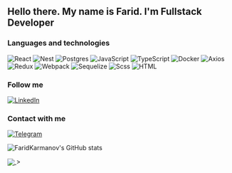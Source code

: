 ## Hello there. My name is Farid. I'm Fullstack Developer

### Languages and technologies

![React](https://img.shields.io/badge/-React-090909?style=for-the-badge&logo=react)
![Nest](https://img.shields.io/badge/-Nest-090909?style=for-the-badge&logo=nestjs)
![Postgres](https://img.shields.io/badge/-PostgresQl-090909?style=for-the-badge&logo=postgresql)
![JavaScript](https://img.shields.io/badge/-javascript-090909?style=for-the-badge&logo=javascript)
![TypeScript](https://img.shields.io/badge/-typescript-090909?style=for-the-badge&logo=typescript)
![Docker](https://img.shields.io/badge/-Docker-090909?style=for-the-badge&logo=docker)
![Axios](https://img.shields.io/badge/-axios-090909?style=for-the-badge&logo=axios)
![Redux](https://img.shields.io/badge/-Redux-090909?style=for-the-badge&logo=redux)
![Webpack](https://img.shields.io/badge/-Webpack-090909?style=for-the-badge&logo=webpack)
![Sequelize](https://img.shields.io/badge/-sequelize-090909?style=for-the-badge&logo=sequelize)
![Scss](https://img.shields.io/badge/-scss-090909?style=for-the-badge&logo=sass)
![HTML](https://img.shields.io/badge/-HTML5-090909?style=for-the-badge&logo=HTML5)

### Follow me

[![LinkedIn](https://img.shields.io/badge/-Linkedin-090909?style=for-the-badge&logo=linkedin)](https://www.linkedin.com/in/farid-karmanov-222695251/)

### Contact with me

[![Telegram](https://img.shields.io/badge/-telegram-090909?style=for-the-badge&logo=telegram)](https://karmanov0.t.me)

![FaridKarmanov's GitHub stats](https://github-readme-stats.vercel.app/api?username=FaridKarmanov&show_icons=true&theme=radical&count_private=true)

  <a align="center" href="https://github.com/FaridKarmanov">
     <img align="center" style="background: transparent;" align="center" src="https://github-readme-stats.vercel.app/api/wakatime?username=@d0c240e8-8915-4654-9d22-ee7cea845f44&show_icons=true&hide_border=true&theme=radical&layout=compact" />
  </a>></a>

